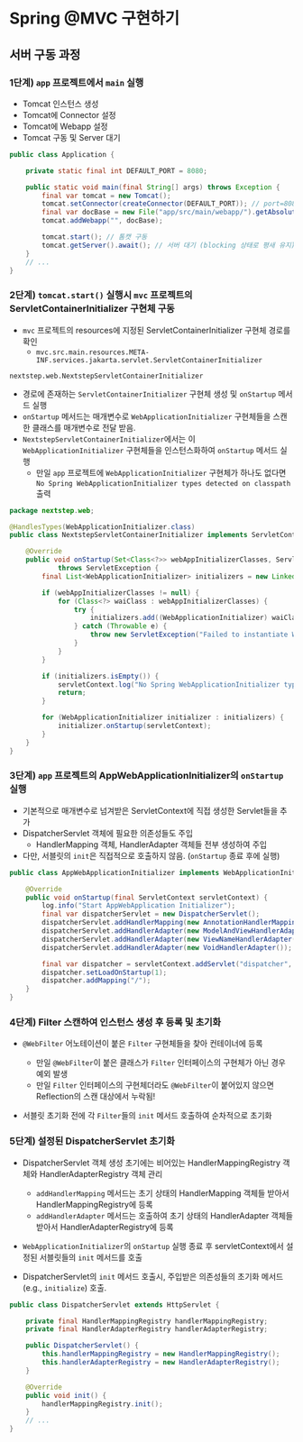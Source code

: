 # Spring @MVC 구현하기

## 서버 구동 과정

### 1단계) `app` 프로젝트에서 `main` 실행

- Tomcat 인스턴스 생성
- Tomcat에 Connector 설정
- Tomcat에 Webapp 설정
- Tomcat 구동 및 Server 대기

```java
public class Application {

    private static final int DEFAULT_PORT = 8080;

    public static void main(final String[] args) throws Exception {
        final var tomcat = new Tomcat();
        tomcat.setConnector(createConnector(DEFAULT_PORT)); // port=8080, bindOnInit=false
        final var docBase = new File("app/src/main/webapp/").getAbsolutePath();
        tomcat.addWebapp("", docBase);

        tomcat.start(); // 톰캣 구동
        tomcat.getServer().await(); // 서버 대기 (blocking 상태로 평새 유지)
    }
    // ...
}
```

### 2단계) `tomcat.start()` 실행시 `mvc` 프로젝트의 ServletContainerInitializer 구현체 구동

- `mvc` 프로젝트의 resources에 지정된 ServletContainerInitializer 구현체 경로를 확인
    - `mvc.src.main.resources.META-INF.services.jakarta.servlet.ServletContainerInitializer`

```
nextstep.web.NextstepServletContainerInitializer
```

- 경로에 존재하는 `ServletContainerInitializer` 구현체 생성 및 `onStartup` 메서드 실행
- `onStartup` 메서드는 매개변수로 `WebApplicationInitializer` 구현체들을 스캔한 클래스를 매개변수로 전달 받음.
- `NextstepServletContainerInitializer`에서는 이 `WebApplicationInitializer` 구현체들을 인스턴스화하여 `onStartup` 메서드 실행
    - 만일 `app` 프로젝트에 `WebApplicationInitializer` 구현체가 하나도
      없다면 `No Spring WebApplicationInitializer types detected on classpath` 출력

```java
package nextstep.web;

@HandlesTypes(WebApplicationInitializer.class)
public class NextstepServletContainerInitializer implements ServletContainerInitializer {

    @Override
    public void onStartup(Set<Class<?>> webAppInitializerClasses, ServletContext servletContext)
            throws ServletException {
        final List<WebApplicationInitializer> initializers = new LinkedList<>();

        if (webAppInitializerClasses != null) {
            for (Class<?> waiClass : webAppInitializerClasses) {
                try {
                    initializers.add((WebApplicationInitializer) waiClass.getDeclaredConstructor().newInstance());
                } catch (Throwable e) {
                    throw new ServletException("Failed to instantiate WebApplicationInitializer class", e);
                }
            }
        }

        if (initializers.isEmpty()) {
            servletContext.log("No Spring WebApplicationInitializer types detected on classpath");
            return;
        }

        for (WebApplicationInitializer initializer : initializers) {
            initializer.onStartup(servletContext);
        }
    }
}
```

### 3단계) `app` 프로젝트의 AppWebApplicationInitializer의 `onStartup` 실행

- 기본적으로 매개변수로 넘겨받은 ServletContext에 직접 생성한 Servlet들을 추가
- DispatcherServlet 객체에 필요한 의존성들도 주입
    - HandlerMapping 객체, HandlerAdapter 객체들 전부 생성하여 주입
- 다만, 서블릿의 `init`은 직접적으로 호출하지 않음. (`onStartup` 종료 후에 실행)

```java
public class AppWebApplicationInitializer implements WebApplicationInitializer {

    @Override
    public void onStartup(final ServletContext servletContext) {
        log.info("Start AppWebApplication Initializer");
        final var dispatcherServlet = new DispatcherServlet();
        dispatcherServlet.addHandlerMapping(new AnnotationHandlerMapping("com.techcourse"));
        dispatcherServlet.addHandlerAdapter(new ModelAndViewHandlerAdapter());
        dispatcherServlet.addHandlerAdapter(new ViewNameHandlerAdapter());
        dispatcherServlet.addHandlerAdapter(new VoidHandlerAdapter());

        final var dispatcher = servletContext.addServlet("dispatcher", dispatcherServlet);
        dispatcher.setLoadOnStartup(1);
        dispatcher.addMapping("/");
    }
}
```

### 4단계) Filter 스캔하여 인스턴스 생성 후 등록 및 초기화

- `@WebFilter` 어노테이션이 붙은 `Filter` 구현체들을 찾아 컨테이너에 등록
  - 만일 `@WebFilter`이 붙은 클래스가 `Filter` 인터페이스의 구현체가 아닌 경우 예외 발생
  - 만일 `Filter` 인터페이스의 구현체더라도 `@WebFilter`이 붙어있지 않으면 Reflection의 스캔 대상에서 누락됨!

- 서블릿 초기화 전에 각 `Filter`들의 `init` 메서드 호출하여 순차적으로 초기화

### 5단계) 설정된 DispatcherServlet 초기화

- DispatcherServlet 객체 생성 초기에는 비어있는 HandlerMappingRegistry 객체와 HandlerAdapterRegistry 객체 관리
    - `addHandlerMapping` 메서드는 초기 상태의 HandlerMapping 객체들 받아서 HandlerMappingRegistry에 등록
    - `addHandlerAdapter` 메서드는 호출하여 초기 상태의 HandlerAdapter 객체들 받아서 HandlerAdapterRegistry에 등록

- `WebApplicationInitializer`의 `onStartup` 실행 종료 후 servletContext에서 설정된 서블릿들의 `init` 메서드를 호출

- DispatcherServlet의 `init` 메서드 호출시, 주입받은 의존성들의 초기화 메서드(e.g., `initialize`) 호출.

```java
public class DispatcherServlet extends HttpServlet {

    private final HandlerMappingRegistry handlerMappingRegistry;
    private final HandlerAdapterRegistry handlerAdapterRegistry;

    public DispatcherServlet() {
        this.handlerMappingRegistry = new HandlerMappingRegistry();
        this.handlerAdapterRegistry = new HandlerAdapterRegistry();
    }

    @Override
    public void init() {
        handlerMappingRegistry.init();
    }
    // ...
}
```
